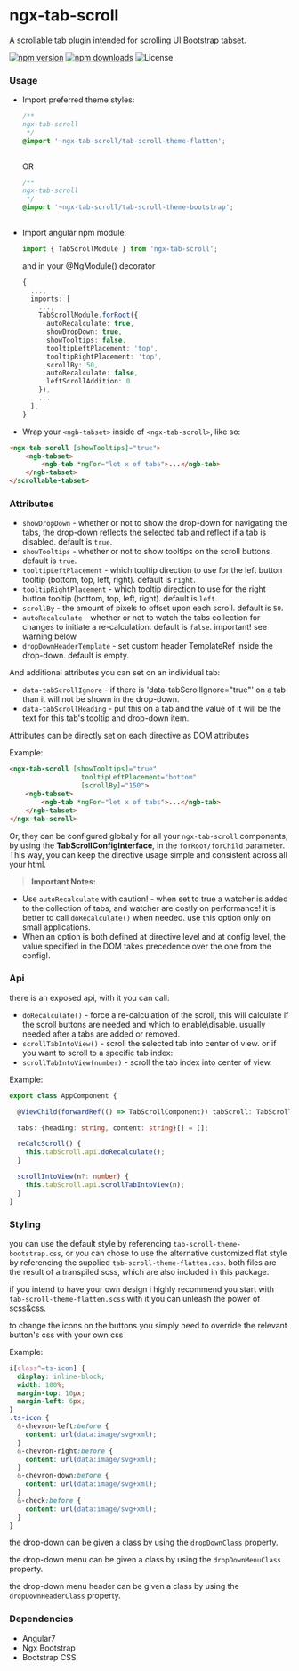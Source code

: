 ngx-tab-scroll
=====================

A scrollable tab plugin intended for scrolling UI Bootstrap [tabset](https://ng-bootstrap.github.io/#/components/tabset/examples).

[![npm version](https://img.shields.io/npm/v/ngx-tab-scroll.svg?style=flat-square)](https://www.npmjs.com/package/ngx-tab-scroll)
[![npm downloads](https://img.shields.io/npm/dm/ngx-tab-scroll.svg?style=flat-square)](http://npm-stat.com/charts.html?package=ngx-tab-scroll&from=2019-08-01)
![License](https://img.shields.io/badge/License-MIT-blue.svg?style=flat-square)

### Usage
* Import preferred theme styles: 

  ```scss
  /**
  ngx-tab-scroll
   */
  @import '~ngx-tab-scroll/tab-scroll-theme-flatten';
    
  ```
  
  OR
  
  ```scss
  /**
  ngx-tab-scroll
   */
  @import '~ngx-tab-scroll/tab-scroll-theme-bootstrap';
    
  ```
    
* Import angular npm module:
   ```typescript
   import { TabScrollModule } from 'ngx-tab-scroll';
   ```

  and in your @NgModule() decorator
  
  ```typescript
  {
    ...,
    imports: [
      ...,
      TabScrollModule.forRoot({
        autoRecalculate: true,
        showDropDown: true,
        showTooltips: false,
        tooltipLeftPlacement: 'top',
        tooltipRightPlacement: 'top',
        scrollBy: 50,
        autoRecalculate: false,
        leftScrollAddition: 0
      }),
      ...
    ],
  }
  ```
   
* Wrap your `<ngb-tabset>` inside of `<ngx-tab-scroll>`, like so:

```html
<ngx-tab-scroll [showTooltips]="true">
	<ngb-tabset>
		<ngb-tab *ngFor="let x of tabs">...</ngb-tab>
	</ngb-tabset>
</scrollable-tabset>
```

### Attributes
* `showDropDown` - whether or not to show the drop-down for navigating the tabs, the drop-down reflects the selected tab and reflect if a tab is disabled.  default is `true`.
* `showTooltips` - whether or not to show tooltips on the scroll buttons. default is `true`.
* `tooltipLeftPlacement` - which tooltip direction to use for the left button tooltip (bottom, top, left, right). default is `right`.
* `tooltipRightPlacement` - which tooltip direction to use for the right button tooltip (bottom, top, left, right). default is `left`.
* `scrollBy` - the amount of pixels to offset upon each scroll. default is `50`.
* `autoRecalculate` - whether or not to watch the tabs collection for changes to initiate a re-calculation. default is `false`. important! see warning below
* `dropDownHeaderTemplate` - set custom header TemplateRef<any> inside the drop-down. default is empty.

And additional attributes you can set on an individual tab:
* `data-tabScrollIgnore` - if there is 'data-tabScrollIgnore="true"' on a tab than it will not be shown in the drop-down.
* `data-tabScrollHeading` - put this on a tab and the value of it will be the text for this tab's tooltip and drop-down item.

Attributes can be directly set on each directive as DOM attributes

Example:
```html
<ngx-tab-scroll [showTooltips]="true"
	              tooltipLeftPlacement="bottom"
	              [scrollBy]="150">
	<ngb-tabset>
		<ngb-tab *ngFor="let x of tabs">...</ngb-tab>
	</ngb-tabset>
</ngx-tab-scroll>
```

Or, they can be configured globally for all your `ngx-tab-scroll` components, by using the **TabScrollConfigInterface**, in the `forRoot/forChild` parameter. This way, you can keep the directive usage simple and consistent across all your html.

> **Important Notes:**
* Use `autoRecalculate` with caution! - when set to true a watcher is added to the collection of tabs, and watcher are costly on performance! it is better to call `doRecalculate()` when needed. use this option only on small applications.
* When an option is both defined at directive level and at config level, the value specified in the DOM takes precedence over the one from the config!.


### Api
there is an exposed api, with it you can call:
* `doRecalculate()` - force a re-calculation of the scroll, this will calculate if the scroll buttons are needed and which to enable\disable. usually needed after a tabs are added or removed.
* `scrollTabIntoView()` - scroll the selected tab into center of view. or if you want to scroll to a specific tab index:
* `scrollTabIntoView(number)` - scroll the tab index into center of view.

Example:
```typescript
export class AppComponent {

  @ViewChild(forwardRef(() => TabScrollComponent)) tabScroll: TabScrollComponent;

  tabs: {heading: string, content: string}[] = [];

  reCalcScroll() {
    this.tabScroll.api.doRecalculate();
  }

  scrollIntoView(n?: number) {
    this.tabScroll.api.scrollTabIntoView(n);
  }
}
```

### Styling
you can use the default style by referencing `tab-scroll-theme-bootstrap.css`, or you can chose to use the alternative customized flat style by referencing the supplied `tab-scroll-theme-flatten.css`.
both files are the result of a transpiled scss, which are also included in this package.

if you intend to have your own design i highly recommend you start with `tab-scroll-theme-flatten.scss` with it you can unleash the power of scss&css.

to change the icons on the buttons you simply need to override the relevant button's css with your own css

Example:
```scss
i[class^=ts-icon] {
  display: inline-block;
  width: 100%;
  margin-top: 10px;
  margin-left: 6px;
}
.ts-icon {
  &-chevron-left:before {
    content: url(data:image/svg+xml);
  }
  &-chevron-right:before {
    content: url(data:image/svg+xml);
  }
  &-chevron-down:before {
    content: url(data:image/svg+xml);
  }
  &-check:before {
    content: url(data:image/svg+xml);
  }
}
```
the drop-down can be given a class by using the `dropDownClass` property.

the drop-down menu can be given a class by using the `dropDownMenuClass` property.

the drop-down menu header can be given a class by using the `dropDownHeaderClass` property.

### Dependencies
* Angular7
* Ngx Bootstrap
* Bootstrap CSS

